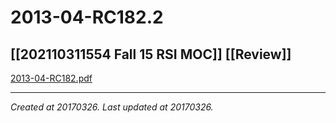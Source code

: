 # 2013-04-RC182.2
 [[202110311554 Fall 15 RSI MOC]] [[Review]] 
---



[2013-04-RC182.pdf](./resources/201703261237.2_2013-04-RC182.2.resources/2013-04-RC182.pdf)

---

_Created at 20170326._
_Last updated at 20170326._



